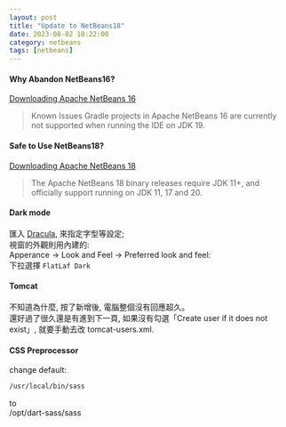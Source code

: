 ```yaml
---
layout: post
title: "Update to NetBeans18"
date: 2023-08-02 10:22:00
category: netbeans
tags: [netbeans]
---
```



#### Why Abandon NetBeans16?
[Downloading Apache NetBeans 16](https://netbeans.apache.org/download/nb16/)  
> Known Issues
> Gradle projects in Apache NetBeans 16 are currently not supported when running the IDE on JDK 19.

#### Safe to Use NetBeans18?
[Downloading Apache NetBeans 18](https://netbeans.apache.org/download/nb18/)  
> The Apache NetBeans 18 binary releases require JDK 11+, and officially support running on JDK 11, 17 and 20.


#### Dark mode
匯入 [Dracula](https://draculatheme.com/netbeans), 來指定字型等設定;  
視窗的外觀則用內建的:  
Apperance -> Look and Feel -> Preferred look and feel:  
下拉選擇 `FlatLaf Dark`  

#### Tomcat
不知道為什麼, 按了新增後, 電腦整個沒有回應超久。  
還好過了很久還是有進到下一頁, 
如果沒有勾選「Create user if it does not exist」, 就要手動去改 tomcat-users.xml.

#### CSS Preprocessor

change default:  
```bash
/usr/local/bin/sass
```

to  
/opt/dart-sass/sass


[jekyll]: http://jekyllrb.com
[jekyll-gh]: https://github.com/jekyll/jekyll
[jekyll-help]: https://github.com/jekyll/jekyll-help



